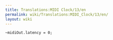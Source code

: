 ```yaml
---
title: Translations:MIDI Clock/13/en
permalink: wiki/Translations:MIDI_Clock/13/en/
layout: wiki
---
```


    ~midiOut.latency = 0;

